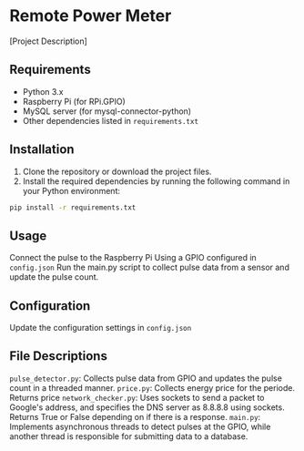 # Remote Power Meter

[Project Description]

## Requirements

- Python 3.x
- Raspberry Pi (for RPi.GPIO)
- MySQL server (for mysql-connector-python)
- Other dependencies listed in `requirements.txt`

## Installation

1. Clone the repository or download the project files.
2. Install the required dependencies by running the following command in your Python environment:

```bash
pip install -r requirements.txt
```

## Usage
Connect the pulse to the Raspberry Pi Using a GPIO configured in `config.json`
Run the main.py script to collect pulse data from a sensor and update the pulse count.

## Configuration
Update the configuration settings in `config.json`

## File Descriptions
`pulse_detector.py`: Collects pulse data from GPIO and updates the pulse count in a threaded manner.
`price.py`: Collects energy price for the periode. Returns price
`network_checker.py`: Uses sockets to send a packet to Google's address, and specifies the DNS server as 8.8.8.8 using sockets. Returns True or False depending on if there is a response.
`main.py`: Implements asynchronous threads to detect pulses at the GPIO, while another thread is responsible for submitting data to a database.
